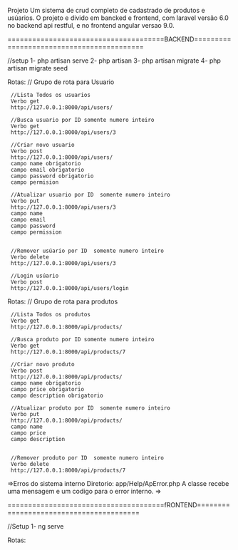 Projeto
 Um sistema de crud completo de cadastrado de produtos e usúarios.
 O projeto e divido em  bancked e frontend, com laravel versão 6.0 no backend api
 restful, e no frontend angular versao 9.0.


 ======================================BACKEND==========================================
 
 //setup
 1- php artisan serve
 2- php artisan 
 3- php artisan migrate 
 4- php artisan migrate seed


Rotas:
 // Grupo de rota para Usuario

	 //Lista Todos os usuarios 
	 Verbo get
	 http://127.0.0.1:8000/api/users/

	 //Busca usuario por ID somente numero inteiro
	 Verbo get
	 http://127.0.0.1:8000/api/users/3

	 //Criar novo usuario
	 Verbo post
	 http://127.0.0.1:8000/api/users/
	 campo name obrigatorio
	 campo email obrigatorio
	 campo password obrigatorio
	 campo permision

	 //Atualizar usuario por ID  somente numero inteiro
	 Verbo put
	 http://127.0.0.1:8000/api/users/3
	 campo name 
	 campo email 
	 campo password 
	 campo permission


	 //Remover usúario por ID  somente numero inteiro
	 Verbo delete
	 http://127.0.0.1:8000/api/users/3

	 //Login usúario
	 Verbo post 
	 http://127.0.0.1:8000/api/users/login

	 

 Rotas:
 // Grupo de rota para produtos 

	 //Lista Todos os produtos 
	 Verbo get
	 http://127.0.0.1:8000/api/products/

	 //Busca produto por ID somente numero inteiro
	 Verbo get
	 http://127.0.0.1:8000/api/products/7

	 //Criar novo produto 
	 Verbo post
	 http://127.0.0.1:8000/api/products/
	 campo name obrigatorio
	 campo price obrigatorio
	 campo description obrigatorio

	 //Atualizar produto por ID  somente numero inteiro
	 Verbo put
	 http://127.0.0.1:8000/api/products/
	 campo name 
	 campo price 
	 campo description 


	 //Remover produto por ID  somente numero inteiro
	 Verbo delete
	 http://127.0.0.1:8000/api/products/7
	 

=>Erros do sistema interno
	Diretorio: app/Help/ApError.php
	A classe recebe uma mensagem e um codigo para o error interno.
=>






 ======================================fRONTEND========================================


//Setup
1- ng serve


Rotas: